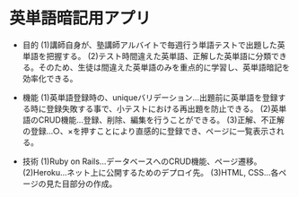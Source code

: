 # 英単語暗記用アプリ
* 目的
(1)講師自身が、塾講師アルバイトで毎週行う単語テストで出題した英単語を把握する。
(2)テスト時間違えた英単語、正解した英単語に分類できる。そのため、生徒は間違えた英単語のみを重点的に学習し、英単語暗記を効率化できる。

* 機能
(1)英単語登録時の、uniqueバリデーション…出題前に英単語を登録する時に登録失敗する事で、小テストにおける再出題を防止できる。
(2)英単語のCRUD機能…登録、削除、編集を行うことができる。
(3)正解、不正解の登録…○、×を押すことにより直感的に登録でき、ページに一覧表示される。

* 技術
(1)Ruby on Rails…データベースへのCRUD機能、ページ遷移。
(2)Heroku…ネット上に公開するためのデプロイ先。
(3)HTML, CSS…各ページの見た目部分の作成。
